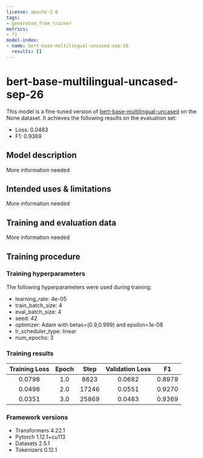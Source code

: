 ```yaml
---
license: apache-2.0
tags:
- generated_from_trainer
metrics:
- f1
model-index:
- name: bert-base-multilingual-uncased-sep-26
  results: []
---
```


<!-- This model card has been generated automatically according to the information the Trainer had access to. You
should probably proofread and complete it, then remove this comment. -->

# bert-base-multilingual-uncased-sep-26

This model is a fine-tuned version of [bert-base-multilingual-uncased](https://huggingface.co/bert-base-multilingual-uncased) on the None dataset.
It achieves the following results on the evaluation set:
- Loss: 0.0483
- F1: 0.9369

## Model description

More information needed

## Intended uses & limitations

More information needed

## Training and evaluation data

More information needed

## Training procedure

### Training hyperparameters

The following hyperparameters were used during training:
- learning_rate: 4e-05
- train_batch_size: 4
- eval_batch_size: 4
- seed: 42
- optimizer: Adam with betas=(0.9,0.999) and epsilon=1e-08
- lr_scheduler_type: linear
- num_epochs: 3

### Training results

| Training Loss | Epoch | Step  | Validation Loss | F1     |
|:-------------:|:-----:|:-----:|:---------------:|:------:|
| 0.0798        | 1.0   | 8623  | 0.0682          | 0.8979 |
| 0.0498        | 2.0   | 17246 | 0.0551          | 0.9270 |
| 0.0351        | 3.0   | 25869 | 0.0483          | 0.9369 |


### Framework versions

- Transformers 4.22.1
- Pytorch 1.12.1+cu113
- Datasets 2.5.1
- Tokenizers 0.12.1
